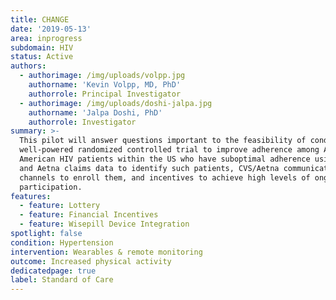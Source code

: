 ```yaml
---
title: CHANGE
date: '2019-05-13'
area: inprogress
subdomain: HIV
status: Active
authors:
  - authorimage: /img/uploads/volpp.jpg
    authorname: 'Kevin Volpp, MD, PhD'
    authorrole: Principal Investigator
  - authorimage: /img/uploads/doshi-jalpa.jpg
    authorname: 'Jalpa Doshi, PhD'
    authorrole: Investigator
summary: >-
  This pilot will answer questions important to the feasibility of conducting a
  well-powered randomized controlled trial to improve adherence among African
  American HIV patients within the US who have suboptimal adherence using CVS
  and Aetna claims data to identify such patients, CVS/Aetna communications
  channels to enroll them, and incentives to achieve high levels of ongoing
  participation.
features:
  - feature: Lottery
  - feature: Financial Incentives
  - feature: Wisepill Device Integration
spotlight: false
condition: Hypertension
intervention: Wearables & remote monitoring
outcome: Increased physical activity
dedicatedpage: true
label: Standard of Care
---
```


